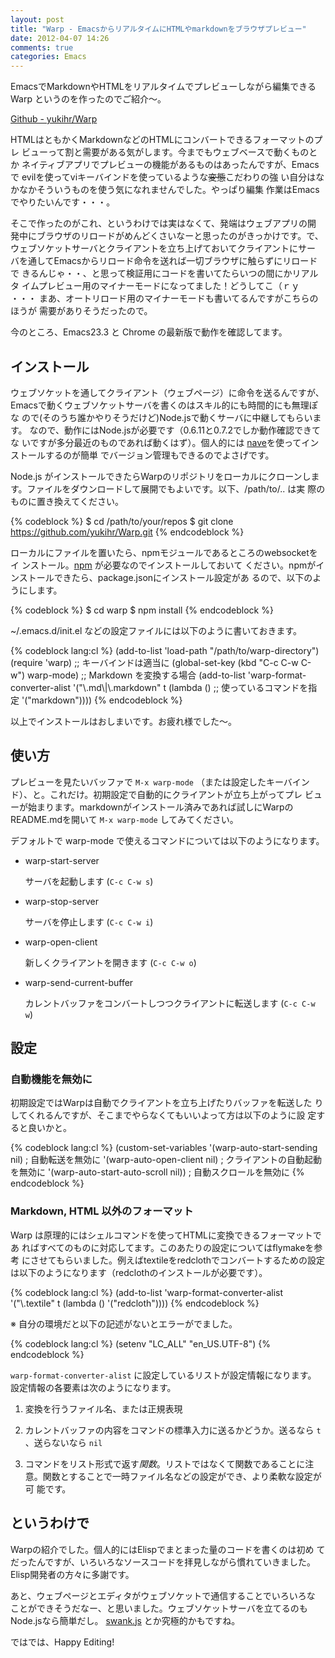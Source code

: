 ```yaml
---
layout: post
title: "Warp - EmacsからリアルタイムにHTMLやmarkdownをブラウザプレビュー"
date: 2012-04-07 14:26
comments: true
categories: Emacs
---
```


EmacsでMarkdownやHTMLをリアルタイムでプレビューしながら編集できるWarp
というのを作ったのでご紹介〜。

<!-- more -->

[Github - yukihr/Warp](https://github.com/yukihr/Warp)

HTMLはともかくMarkdownなどのHTMLにコンバートできるフォーマットのプレ
ビューって割と需要がある気がします。今までもウェブベースで動くものとか
ネイティブアプリでプレビューの機能があるものはあったんですが、Emacsで
evilを使ってviキーバインドを使っているような<del>変態</del>こだわりの強
い自分はなかなかそういうものを使う気になれませんでした。やっぱり編集
作業はEmacsでやりたいんです・・・。

そこで作ったのがこれ、というわけでは実はなくて、発端はウェブアプリの開
発中にブラウザのリロードがめんどくさいなーと思ったのがきっかけです。で、
ウェブソケットサーバとクライアントを立ち上げておいてクライアントにサー
バを通してEmacsからリロード命令を送れば一切ブラウザに触らずにリロードで
きるんじゃ・・、と思って検証用にコードを書いてたらいつの間にかリアルタ
イムプレビュー用のマイナーモードになってました！どうしてこ（ｒｙ ・・・
まあ、オートリロード用のマイナーモードも書いてるんですがこちらのほうが
需要がありそうだったので。

今のところ、Emacs23.3 と Chrome の最新版で動作を確認してます。

## インストール

ウェブソケットを通してクライアント（ウェブページ）に命令を送るんですが、
Emacsで動くウェブソケットサーバを書くのはスキル的にも時間的にも無理ぽな
ので(そのうち誰かやりそうだけど)Node.jsで動くサーバに中継してもらいます。
なので、動作にはNode.jsが必要です（0.6.11と0.7.2でしか動作確認できてな
いですが多分最近のものであれば動くはず）。個人的には
[nave](https://github.com/isaacs/nave)を使ってインストールするのが簡単
でバージョン管理もできるのでよさげです。

Node.js がインストールできたらWarpのリポジトリをローカルにクローンしま
す。ファイルをダウンロードして展開でもよいです。以下、/path/to/.. は実
際のものに置き換えてください。

{% codeblock %}
$ cd /path/to/your/repos
$ git clone https://github.com/yukihr/Warp.git 
{% endcodeblock %}

ローカルにファイルを置いたら、npmモジュールであるところのwebsocketをイ
ンストール。[npm](http://npmjs.org/) が必要なのでインストールしておいて
ください。npmがインストールできたら、package.jsonにインストール設定があ
るので、以下のようにします。

{% codeblock %}
$ cd warp
$ npm install
{% endcodeblock %}

~/.emacs.d/init.el などの設定ファイルには以下のように書いておきます。

{% codeblock lang:cl %}
(add-to-list 'load-path "/path/to/warp-directory")
(require 'warp)
;; キーバインドは適当に
(global-set-key (kbd "C-c C-w C-w") warp-mode)
;; Markdown を変換する場合
(add-to-list 'warp-format-converter-alist
             '("\\.md\\|\\.markdown" t (lambda ()
                                         ;; 使っているコマンドを指定
                                         '("markdown"))))
{% endcodeblock %}

以上でインストールはおしまいです。お疲れ様でした〜。


## 使い方

プレビューを見たいバッファで `M-x warp-mode` （または設定したキーバイン
ド）、と。これだけ。初期設定で自動的にクライアントが立ち上がってプレ
ビューが始まります。markdownがインストール済みであれば試しにWarpの
README.mdを開いて `M-x warp-mode` してみてください。

デフォルトで warp-mode で使えるコマンドについては以下のようになります。

- warp-start-server

  サーバを起動します (`C-c C-w s`)

- warp-stop-server

  サーバを停止します (`C-c C-w i`)

- warp-open-client

  新しくクライアントを開きます (`C-c C-w o`)

- warp-send-current-buffer

  カレントバッファをコンバートしつつクライアントに転送します (`C-c C-w w`)


## 設定

### 自動機能を無効に

初期設定ではWarpは自動でクライアントを立ち上げたりバッファを転送した
りしてくれるんですが、そこまでやらなくてもいいよって方は以下のように設
定すると良いかと。

{% codeblock lang:cl %}
(custom-set-variables
 '(warp-auto-start-sending nil)      ; 自動転送を無効に
 '(warp-auto-open-client nil)        ; クライアントの自動起動を無効に
 '(warp-auto-start-auto-scroll nil)) ; 自動スクロールを無効に
{% endcodeblock %}

### Markdown, HTML 以外のフォーマット

Warp は原理的にはシェルコマンドを使ってHTMLに変換できるフォーマットであ
ればすべてのものに対応してます。このあたりの設定についてはflymakeを参考
にさせてもらいました。例えばtextileをredclothでコンバートするための設定
は以下のようになります（redclothのインストールが必要です）。

{% codeblock lang:cl %}
(add-to-list 'warp-format-converter-alist
             '("\\.textile" t (lambda () '("redcloth"))))
{% endcodeblock %}

※ 自分の環境だと以下の記述がないとエラーがでました。

{% codeblock lang:cl %}
(setenv "LC_ALL" "en_US.UTF-8")
{% endcodeblock %}

`warp-format-converter-alist` に設定しているリストが設定情報になります。
設定情報の各要素は次のようになります。

1. 変換を行うファイル名、または正規表現

2. カレントバッファの内容をコマンドの標準入力に送るかどうか。送るなら
`t` 、送らないなら `nil`

3. コマンドをリスト形式で返す*関数*。リストではなくて関数であることに注
意。関数とすることで一時ファイル名などの設定ができ、より柔軟な設定が可
能です。


## というわけで

Warpの紹介でした。個人的にはElispでまとまった量のコードを書くのは初め
てだったんですが、いろいろなソースコードを拝見しながら慣れていきました。
Elisp開発者の方々に多謝です。

あと、ウェブページとエディタがウェブソケットで通信することでいろいろな
ことができそうだなー、と思いました。ウェブソケットサーバを立てるのも
Node.jsなら簡単だし。
[swank.js](http://e-arrows.sakura.ne.jp/2011/06/connect-to-nodejs-and-chrome-from-emacs.html)
とか究極的かもですね。

ではでは、Happy Editing!
